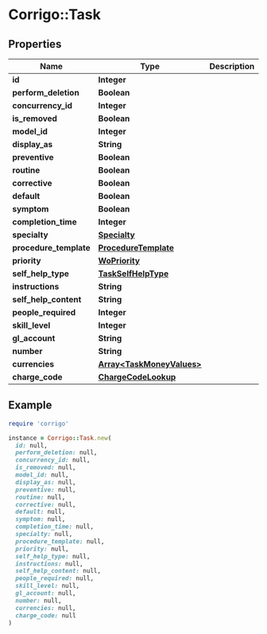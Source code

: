 # Corrigo::Task

## Properties

| Name | Type | Description | Notes |
| ---- | ---- | ----------- | ----- |
| **id** | **Integer** |  | [optional] |
| **perform_deletion** | **Boolean** |  | [optional] |
| **concurrency_id** | **Integer** |  | [optional] |
| **is_removed** | **Boolean** |  | [optional] |
| **model_id** | **Integer** |  | [optional] |
| **display_as** | **String** |  | [optional] |
| **preventive** | **Boolean** |  | [optional] |
| **routine** | **Boolean** |  | [optional] |
| **corrective** | **Boolean** |  | [optional] |
| **default** | **Boolean** |  | [optional] |
| **symptom** | **Boolean** |  | [optional] |
| **completion_time** | **Integer** |  | [optional] |
| **specialty** | [**Specialty**](Specialty.md) |  | [optional] |
| **procedure_template** | [**ProcedureTemplate**](ProcedureTemplate.md) |  | [optional] |
| **priority** | [**WoPriority**](WoPriority.md) |  | [optional] |
| **self_help_type** | [**TaskSelfHelpType**](TaskSelfHelpType.md) |  | [optional] |
| **instructions** | **String** |  | [optional] |
| **self_help_content** | **String** |  | [optional] |
| **people_required** | **Integer** |  | [optional] |
| **skill_level** | **Integer** |  | [optional] |
| **gl_account** | **String** |  | [optional] |
| **number** | **String** |  | [optional] |
| **currencies** | [**Array&lt;TaskMoneyValues&gt;**](TaskMoneyValues.md) |  | [optional] |
| **charge_code** | [**ChargeCodeLookup**](ChargeCodeLookup.md) |  | [optional] |

## Example

```ruby
require 'corrigo'

instance = Corrigo::Task.new(
  id: null,
  perform_deletion: null,
  concurrency_id: null,
  is_removed: null,
  model_id: null,
  display_as: null,
  preventive: null,
  routine: null,
  corrective: null,
  default: null,
  symptom: null,
  completion_time: null,
  specialty: null,
  procedure_template: null,
  priority: null,
  self_help_type: null,
  instructions: null,
  self_help_content: null,
  people_required: null,
  skill_level: null,
  gl_account: null,
  number: null,
  currencies: null,
  charge_code: null
)
```

